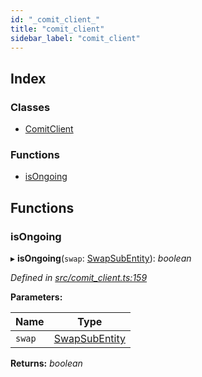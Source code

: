 ```yaml
---
id: "_comit_client_"
title: "comit_client"
sidebar_label: "comit_client"
---
```


## Index

### Classes

* [ComitClient](../classes/_comit_client_.comitclient.md)

### Functions

* [isOngoing](_comit_client_.md#isongoing)

## Functions

###  isOngoing

▸ **isOngoing**(`swap`: [SwapSubEntity](../interfaces/_cnd_cnd_.swapsubentity.md)): *boolean*

*Defined in [src/comit_client.ts:159](https://github.com/comit-network/comit-js-sdk/blob/a4cf34a/src/comit_client.ts#L159)*

**Parameters:**

Name | Type |
------ | ------ |
`swap` | [SwapSubEntity](../interfaces/_cnd_cnd_.swapsubentity.md) |

**Returns:** *boolean*
